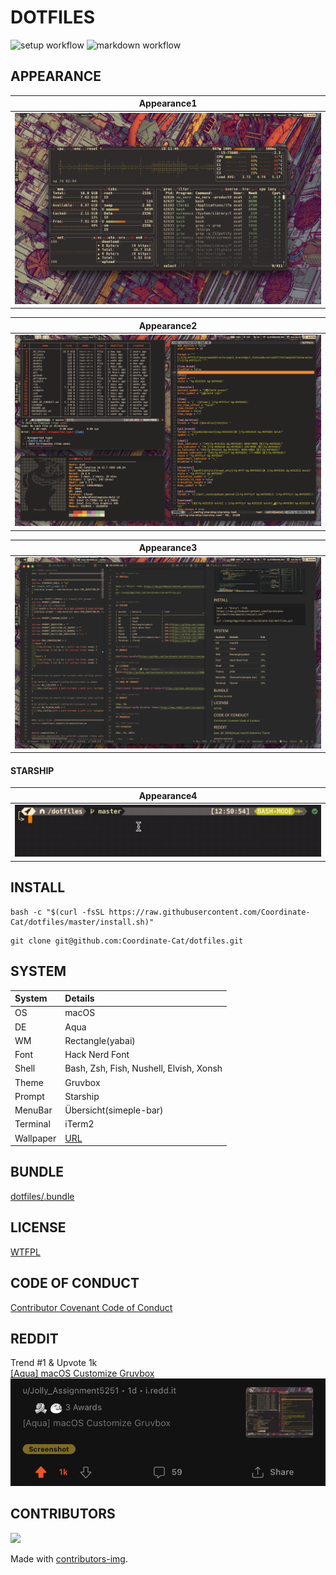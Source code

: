 # DOTFILES

![setup workflow](https://github.com/Coordinate-Cat/dotfiles/actions/workflows/.github/workflows/setup.yml/badge.svg)
![markdown workflow](https://github.com/Coordinate-Cat/dotfiles/actions/workflows/.github/workflows/markdown.yml/badge.svg)

## APPEARANCE

|Appearance1|
|:-:|
|![dot1](.assets/dot1.png)|

|Appearance2|
|:-:|
|![dot2](.assets/dot2.png)|

|Appearance3|
|:-:|
|![dot3](.assets/dot3.png)|

#### STARSHIP

|Appearance4|
|:-:|
|![sa](.assets/starship.gif)|

## INSTALL

```
bash -c "$(curl -fsSL https://raw.githubusercontent.com/Coordinate-Cat/dotfiles/master/install.sh)"
```
```
git clone git@github.com:Coordinate-Cat/dotfiles.git
```

## SYSTEM

| System    | Details                                                                       |
| :-------- | :---------------------------------------------------------------------------- |
| OS        | macOS                                                                         |
| DE        | Aqua                                                                          |
| WM        | Rectangle(yabai)                                                              |
| Font      | Hack Nerd Font                                                                |
| Shell     | Bash, Zsh, Fish, Nushell, Elvish, Xonsh                                       |
| Theme     | Gruvbox                                                                       |
| Prompt    | Starship                                                                      |
| MenuBar   | Übersicht(simeple-bar)                                                        |
| Terminal  | iTerm2                                                                        |
| Wallpaper | [URL](https://github.com/FrenzyExists/wallpapers/blob/main/Gruv/platform.jpg) |

## BUNDLE

[dotfiles/.bundle](https://github.com/Coordinate-Cat/dotfiles/tree/master/.bundle)

## LICENSE

[WTFPL](https://github.com/Coordinate-Cat/dotfiles/blob/master/LICENSE)

## CODE OF CONDUCT

[Contributor Covenant Code of Conduct](https://github.com/Coordinate-Cat/dotfiles/blob/master/CODE_OF_CONDUCT.md)

## REDDIT

Trend #1 & Upvote 1k\
[[Aqua] macOS Customize Gruvbox](https://www.reddit.com/r/unixporn/comments/tpg3rs/aqua_macos_customize_gruvbox)
![reddit](.assets/reddit.jpg)

## CONTRIBUTORS

<a href="https://github.com/Coordinate-Cat/dotfiles/graphs/contributors">
  <img src="https://contributors-img.web.app/image?repo=Coordinate-Cat/dotfiles" />
</a>

Made with [contributors-img](https://contributors-img.web.app).
